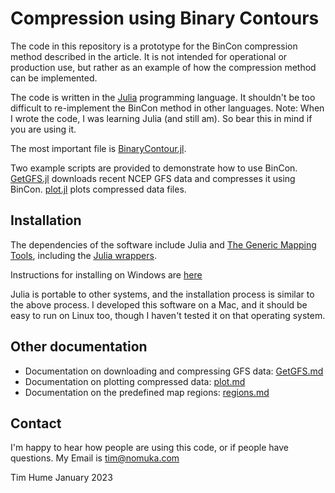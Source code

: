 # Compression using Binary Contours

The code in this repository is a prototype for the BinCon compression method
described in the article. It is not intended for operational or production
use, but rather as an example of how the compression method can be implemented.

The code is written in the [Julia](https://julialang.org/) programming
language. It shouldn't be too difficult to re-implement the BinCon method in
other languages. Note: When I wrote the code, I was learning Julia (and still
am). So bear this in mind if you are using it.

The most important file is [BinaryContour.jl](./BinaryContour.jl).

Two example scripts are provided to demonstrate how to use BinCon.
[GetGFS.jl](./GetGFS.jl) downloads recent NCEP GFS data and compresses it using
BinCon. [plot.jl](./plot.jl) plots compressed data files.

## Installation

The dependencies of the software include Julia and [The Generic Mapping
Tools](https://www.generic-mapping-tools.org/), including the
[Julia wrappers](https://github.com/GenericMappingTools/GMT.jl/releases).

Instructions for installing on Windows are [here](./install.md)

Julia is portable to other systems, and the installation process is similar to
the above process. I developed this software on a Mac, and it should be easy to
run on Linux too, though I haven't tested it on that operating system.

## Other documentation

- Documentation on downloading and compressing GFS data: [GetGFS.md](./GetGFS.md)
- Documentation on plotting compressed data: [plot.md](./plot.md)
- Documentation on the predefined map regions: [regions.md](./regions.md)

## Contact

I'm happy to hear how people are using this code, or if people have questions.
My Email is tim@nomuka.com


Tim Hume
January 2023
